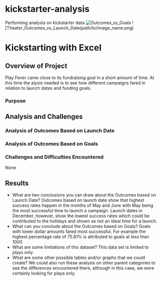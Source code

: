 # kickstarter-analysis
Performing analysis on kickstarter data
![Outcomes_vs_Goals](path/to/image_name.png)
![Theater_Outcomes_vs_Launch_Date(path/to/image_name.png)
# Kickstarting with Excel

## Overview of Project
Play Fever came close to its fundraising goal in a short amount of time. At this time the alysis needed is to see how different campaigns fared in relation to launch dates and funding goals. 
### Purpose

## Analysis and Challenges

### Analysis of Outcomes Based on Launch Date

### Analysis of Outcomes Based on Goals

### Challenges and Difficulties Encountered
None
## Results

- What are two conclusions you can draw about the Outcomes based on Launch Date?
Outcomes based on launch date show that highest success rates happen in the months of May and June with May being the most successful time to launch a campaign.  Launch dates in December, however, show the lowest success rates which could be contributed to the holidays and shown as not an ideal time for a launch.
- What can you conclude about the Outcomes based on Goals?
Goals with lower dollar amounts fared most successful.  For example the highest percentage rate of 75.81% is attributed to goals at less than 1000
- What are some limitations of this dataset?
This data set is limited to plays only
- What are some other possible tables and/or graphs that we could create?
We could also run these analysis on other parent categories to see the differences encountered there, although in this case, we were certainly looking for plays only.

